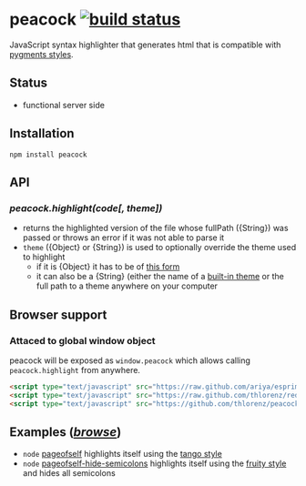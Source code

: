 # peacock [![build status](https://secure.travis-ci.org/thlorenz/peacock.png)](http://travis-ci.org/thlorenz/peacock)

JavaScript syntax highlighter that generates html that is compatible with [pygments
styles](https://github.com/thlorenz/peacock/tree/master/styles).

## Status

- functional server side

## Installation

    npm install peacock

## API

### ***peacock.highlight(code[, theme])***

- returns the highlighted version of the file whose fullPath ({String}) was passed or throws an error if it was not able
  to parse it
- `theme` ({Object} or {String}) is used to optionally override the theme used to highlight
  - if it is {Object} it has to be of [this form](https://github.com/thlorenz/peacock/blob/master/themes/empty.js)
  - it can also be a {String} (either the name of a [built-in
    theme](https://github.com/thlorenz/peacock/tree/master/themes) or the full path to a theme anywhere on your computer

## Browser support

### Attaced to global window object

peacock will be exposed as `window.peacock` which allows calling `peacock.highlight` from anywhere.

```html
<script type="text/javascript" src="https://raw.github.com/ariya/esprima/master/esprima.js"></script>
<script type="text/javascript" src="https://raw.github.com/thlorenz/redeyed/master/redeyed.js"></script>
<script type="text/javascript" src="https://github.com/thlorenz/peacock/raw/master/peacock-browser.js"></script>
```

## Examples ([*browse*](https://github.com/thlorenz/peacock/tree/master/examples))

- `node` [pageofself](https://github.com/thlorenz/peacock/blob/master/examples/pageofself.js) highlights itself using
  the [tango style](https://github.com/thlorenz/peacock/blob/master/styles/tango.css)
- `node` [pageofself-hide-semicolons](https://github.com/thlorenz/peacock/blob/master/examples/pageofself-hide-semicolons.js) highlights itself using
  the [fruity style](https://github.com/thlorenz/peacock/blob/master/styles/fruity.css) and hides all semicolons
